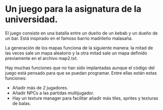 # Un juego para la asignatura de la universidad.
El juego consiste en una batalla entre un dueño de un kebab y un dueño de un bar. Está inspirado en el famoso barrio madrileño malasaña.

La generación de los mapas funciona de la siguiente manera: la mitad de las veces sale un mapa aleatorio y la otra mitad sale un mapa definido previamente en el archivo map2.txt.

Hay muchas funciones que no han sido implantadas aunque el código del juego está pensado para que se puedan programar. Entre ellas están estas funciones:
- Añadir más de 2 jugadores.
- Añadir NPCs a las partidas multijugador.
- Hay un texture manager para facilitar añadir más tiles, sprites y texturas de balas.